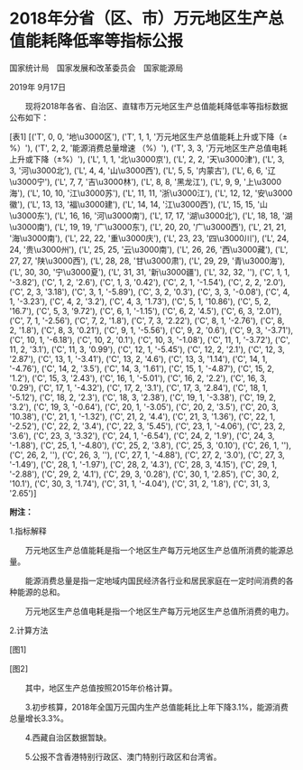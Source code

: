 # 2018年分省（区、市）万元地区生产总值能耗降低率等指标公报

国家统计局　国家发展和改革委员会　国家能源局

2019年 9月17日

　　现将2018年各省、自治区、直辖市万元地区生产总值能耗降低率等指标数据公布如下：

[表1]
[('T', 0, 0, '地\u3000区'), ('T', 1, 1, '万元地区生产总值能耗上升或下降（±%）'), ('T', 2, 2, '能源消费总量增速 （%）'), ('T', 3, 3, '万元地区生产总值电耗上升或下降（±%）'), ('L', 1, 1, '北\u3000京'), ('L', 2, 2, '天\u3000津'), ('L', 3, 3, '河\u3000北'), ('L', 4, 4, '山\u3000西'), ('L', 5, 5, '内蒙古'), ('L', 6, 6, '辽\u3000宁'), ('L', 7, 7, '吉\u3000林'), ('L', 8, 8, '黑龙江'), ('L', 9, 9, '上\u3000海'), ('L', 10, 10, '江\u3000苏'), ('L', 11, 11, '浙\u3000江'), ('L', 12, 12, '安\u3000徽'), ('L', 13, 13, '福\u3000建'), ('L', 14, 14, '江\u3000西'), ('L', 15, 15, '山\u3000东'), ('L', 16, 16, '河\u3000南'), ('L', 17, 17, '湖\u3000北'), ('L', 18, 18, '湖\u3000南'), ('L', 19, 19, '广\u3000东'), ('L', 20, 20, '广\u3000西'), ('L', 21, 21, '海\u3000南'), ('L', 22, 22, '重\u3000庆'), ('L', 23, 23, '四\u3000川'), ('L', 24, 24, '贵\u3000州'), ('L', 25, 25, '云\u3000南'), ('L', 26, 26, '西\u3000藏'), ('L', 27, 27, '陕\u3000西'), ('L', 28, 28, '甘\u3000肃'), ('L', 29, 29, '青\u3000海'), ('L', 30, 30, '宁\u3000夏'), ('L', 31, 31, '新\u3000疆'), ('L', 32, 32, ''), ('C', 1, 1, '-3.82'), ('C', 1, 2, '2.6'), ('C', 1, 3, '0.42'), ('C', 2, 1, '-1.54'), ('C', 2, 2, '2.0'), ('C', 2, 3, '3.18'), ('C', 3, 1, '-5.89'), ('C', 3, 2, '0.3'), ('C', 3, 3, '-0.08'), ('C', 4, 1, '-3.23'), ('C', 4, 2, '3.2'), ('C', 4, 3, '1.73'), ('C', 5, 1, '10.86'), ('C', 5, 2, '16.7'), ('C', 5, 3, '9.72'), ('C', 6, 1, '-1.15'), ('C', 6, 2, '4.5'), ('C', 6, 3, '2.01'), ('C', 7, 1, '-2.56'), ('C', 7, 2, '1.8'), ('C', 7, 3, '2.22'), ('C', 8, 1, '-2.76'), ('C', 8, 2, '1.8'), ('C', 8, 3, '0.21'), ('C', 9, 1, '-5.56'), ('C', 9, 2, '0.6'), ('C', 9, 3, '-3.71'), ('C', 10, 1, '-6.18'), ('C', 10, 2, '0.1'), ('C', 10, 3, '-1.08'), ('C', 11, 1, '-3.72'), ('C', 11, 2, '3.1'), ('C', 11, 3, '0.99'), ('C', 12, 1, '-5.45'), ('C', 12, 2, '2.1'), ('C', 12, 3, '2.87'), ('C', 13, 1, '-3.41'), ('C', 13, 2, '4.6'), ('C', 13, 3, '1.14'), ('C', 14, 1, '-4.76'), ('C', 14, 2, '3.5'), ('C', 14, 3, '1.61'), ('C', 15, 1, '-4.87'), ('C', 15, 2, '1.2'), ('C', 15, 3, '2.43'), ('C', 16, 1, '-5.01'), ('C', 16, 2, '2.2'), ('C', 16, 3, '0.29'), ('C', 17, 1, '-4.32'), ('C', 17, 2, '3.1'), ('C', 17, 3, '2.84'), ('C', 18, 1, '-5.12'), ('C', 18, 2, '2.3'), ('C', 18, 3, '2.38'), ('C', 19, 1, '-3.38'), ('C', 19, 2, '3.2'), ('C', 19, 3, '-0.64'), ('C', 20, 1, '-3.05'), ('C', 20, 2, '3.5'), ('C', 20, 3, '10.38'), ('C', 21, 1, '-1.32'), ('C', 21, 2, '4.4'), ('C', 21, 3, '1.36'), ('C', 22, 1, '-2.52'), ('C', 22, 2, '3.4'), ('C', 22, 3, '5.45'), ('C', 23, 1, '-4.06'), ('C', 23, 2, '3.6'), ('C', 23, 3, '3.32'), ('C', 24, 1, '-6.54'), ('C', 24, 2, '1.9'), ('C', 24, 3, '-1.88'), ('C', 25, 1, '-4.80'), ('C', 25, 2, '3.8'), ('C', 25, 3, '0.10'), ('C', 26, 1, ''), ('C', 26, 2, ''), ('C', 26, 3, ''), ('C', 27, 1, '-4.88'), ('C', 27, 2, '3.0'), ('C', 27, 3, '-1.49'), ('C', 28, 1, '-1.97'), ('C', 28, 2, '4.3'), ('C', 28, 3, '4.15'), ('C', 29, 1, '-2.88'), ('C', 29, 2, '4.1'), ('C', 29, 3, '0.28'), ('C', 30, 1, '2.85'), ('C', 30, 2, '10.1'), ('C', 30, 3, '1.74'), ('C', 31, 1, '-4.04'), ('C', 31, 2, '1.8'), ('C', 31, 3, '2.65')]

**附注：**

1.指标解释

　　万元地区生产总值能耗是指一个地区生产每万元地区生产总值所消费的能源总量。

　　能源消费总量是指一定地域内国民经济各行业和居民家庭在一定时间消费的各种能源的总和。

　　万元地区生产总值电耗是指一个地区生产每万元地区生产总值所消费的电力。

2.计算方法

[图1]

[图2]

　　其中，地区生产总值按照2015年价格计算。

　　3.初步核算，2018年全国万元国内生产总值能耗比上年下降3.1%，能源消费总量增长3.3%。

　　4.西藏自治区数据暂缺。

　　5.公报不含香港特别行政区、澳门特别行政区和台湾省。